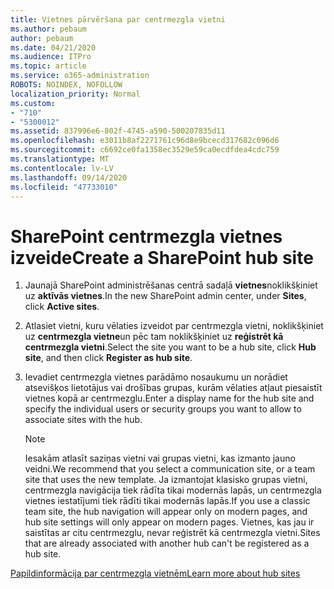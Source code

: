 ```yaml
---
title: Vietnes pārvēršana par centrmezgla vietni
ms.author: pebaum
author: pebaum
ms.date: 04/21/2020
ms.audience: ITPro
ms.topic: article
ms.service: o365-administration
ROBOTS: NOINDEX, NOFOLLOW
localization_priority: Normal
ms.custom:
- "710"
- "5300012"
ms.assetid: 837996e6-802f-4745-a590-500207835d11
ms.openlocfilehash: e3011b8af2271761c96d8e9bcecd317682c096d6
ms.sourcegitcommit: c6692ce0fa1358ec3529e59ca0ecdfdea4cdc759
ms.translationtype: MT
ms.contentlocale: lv-LV
ms.lasthandoff: 09/14/2020
ms.locfileid: "47733010"
---
```

# <a name="create-a-sharepoint-hub-site"></a><span data-ttu-id="a0337-102">SharePoint centrmezgla vietnes izveide</span><span class="sxs-lookup"><span data-stu-id="a0337-102">Create a SharePoint hub site</span></span>

1. <span data-ttu-id="a0337-103">Jaunajā SharePoint administrēšanas centrā sadaļā **vietnes**noklikšķiniet uz **aktīvās vietnes**.</span><span class="sxs-lookup"><span data-stu-id="a0337-103">In the new SharePoint admin center, under **Sites**, click **Active sites**.</span></span>

2. <span data-ttu-id="a0337-104">Atlasiet vietni, kuru vēlaties izveidot par centrmezgla vietni, noklikšķiniet uz **centrmezgla vietne**un pēc tam noklikšķiniet uz **reģistrēt kā centrmezgla vietni**.</span><span class="sxs-lookup"><span data-stu-id="a0337-104">Select the site you want to be a hub site, click **Hub site**, and then click **Register as hub site**.</span></span>

3. <span data-ttu-id="a0337-105">Ievadiet centrmezgla vietnes parādāmo nosaukumu un norādiet atsevišķos lietotājus vai drošības grupas, kurām vēlaties atļaut piesaistīt vietnes kopā ar centrmezglu.</span><span class="sxs-lookup"><span data-stu-id="a0337-105">Enter a display name for the hub site and specify the individual users or security groups you want to allow to associate sites with the hub.</span></span>

    > [!NOTE]
    >  <span data-ttu-id="a0337-106">Iesakām atlasīt saziņas vietni vai grupas vietni, kas izmanto jauno veidni.</span><span class="sxs-lookup"><span data-stu-id="a0337-106">We recommend that you select a communication site, or a team site that uses the new template.</span></span> <span data-ttu-id="a0337-107">Ja izmantojat klasisko grupas vietni, centrmezgla navigācija tiek rādīta tikai modernās lapās, un centrmezgla vietnes iestatījumi tiek rādīti tikai modernās lapās.</span><span class="sxs-lookup"><span data-stu-id="a0337-107">If you use a classic team site, the hub navigation will appear only on modern pages, and hub site settings will only appear on modern pages.</span></span> <span data-ttu-id="a0337-108">Vietnes, kas jau ir saistītas ar citu centrmezglu, nevar reģistrēt kā centrmezgla vietni.</span><span class="sxs-lookup"><span data-stu-id="a0337-108">Sites that are already associated with another hub can't be registered as a hub site.</span></span>
  
[<span data-ttu-id="a0337-109">Papildinformācija par centrmezgla vietnēm</span><span class="sxs-lookup"><span data-stu-id="a0337-109">Learn more about hub sites</span></span>](https://go.microsoft.com/fwlink/?linkid=869149)
  